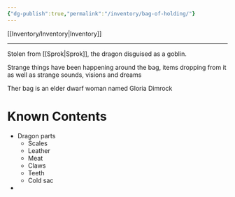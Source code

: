 ```yaml
---
{"dg-publish":true,"permalink":"/inventory/bag-of-holding/"}
---
```


[[Inventory/Inventory\|Inventory]]

---
Stolen from [[Sprok\|Sprok]], the dragon disguised as a goblin.

Strange things have been happening around the bag, items dropping from it as well as strange sounds, visions and dreams

Ther bag is an elder dwarf woman named Gloria Dimrock


# Known Contents

- Dragon parts
	- Scales
	- Leather
	- Meat
	- Claws
	- Teeth
	- Cold sac
- 